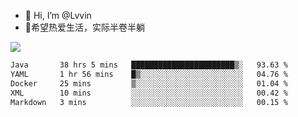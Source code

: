 - 👋 Hi, I’m @Lvvin
- 🍎希望热爱生活，实际半卷半躺
<!--
👀 I’m interested in ...
- 🌱 I’m currently learning ...
- 💞️ I’m looking to collaborate on ...
- 📫 How to reach me ...
->

<!---
Lvvin/Lvvin is a ✨ special ✨ repository because its `README.md` (this file) appears on your GitHub profile.
You can click the Preview link to take a look at your changes.

![Lvvin's GitHub stats](https://github-readme-stats.vercel.app/api?username=Lvvin&theme=default&show_icons=true&count_private=true)
--->

<a href="https://github.com/anuraghazra/github-readme-stats">
  <img align="center" src="https://github-readme-stats-lvvins-projects.vercel.app/api?username=Lvvin&theme=default&show_icons=true&count_private=true" />
</a>

<!--START_SECTION:waka-->

```txt
Java       38 hrs 5 mins   ███████████████████████▒░   93.63 %
YAML       1 hr 56 mins    █▒░░░░░░░░░░░░░░░░░░░░░░░   04.76 %
Docker     25 mins         ▒░░░░░░░░░░░░░░░░░░░░░░░░   01.04 %
XML        10 mins         ░░░░░░░░░░░░░░░░░░░░░░░░░   00.42 %
Markdown   3 mins          ░░░░░░░░░░░░░░░░░░░░░░░░░   00.15 %
```

<!--END_SECTION:waka-->


